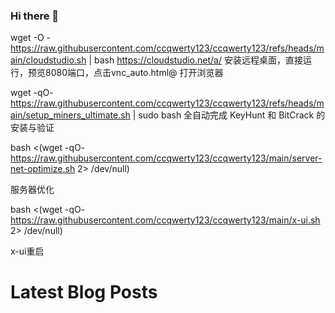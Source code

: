 ### Hi there 👋


wget -O - https://raw.githubusercontent.com/ccqwerty123/ccqwerty123/refs/heads/main/cloudstudio.sh | bash
https://cloudstudio.net/a/ 安装远程桌面，直接运行，预览8080端口，点击vnc_auto.html@ 打开浏览器

wget -qO- https://raw.githubusercontent.com/ccqwerty123/ccqwerty123/refs/heads/main/setup_miners_ultimate.sh | sudo bash
全自动完成 KeyHunt 和 BitCrack 的安装与验证

bash <(wget -qO- https://raw.githubusercontent.com/ccqwerty123/ccqwerty123/main/server-net-optimize.sh 2> /dev/null)

服务器优化

bash <(wget -qO- https://raw.githubusercontent.com/ccqwerty123/ccqwerty123/main/x-ui.sh 2> /dev/null)

x-ui重启
<!--
**ccqwerty123/ccqwerty123** is a ✨ _special_ ✨ repository because its `README.md` (this file) appears on your GitHub profile.

Here are some ideas to get you started:

- 🔭 I’m currently working on ...
- 🌱 I’m currently learning ...
- 👯 I’m looking to collaborate on ...
- 🤔 I’m looking for help with ...
- 💬 Ask me about ...
- 📫 How to reach me: ...
- 😄 Pronouns: ...
- ⚡ Fun fact: ...
-->
# Latest Blog Posts
<!-- BLOG-POST-LIST:START -->
<!-- BLOG-POST-LIST:END -->
